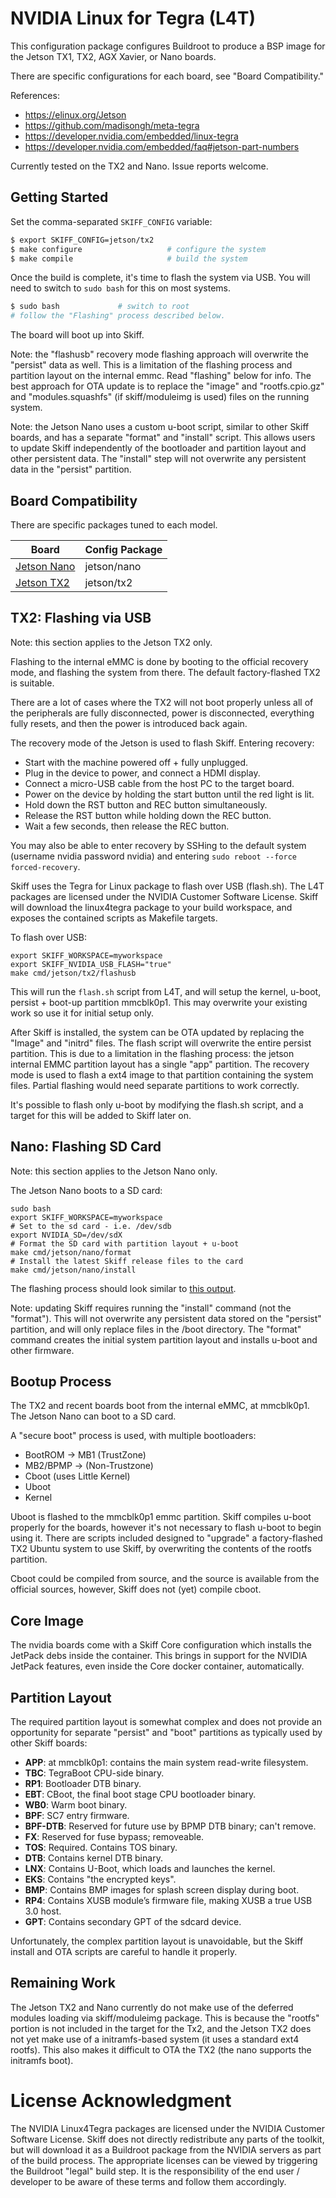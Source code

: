 # NVIDIA Linux for Tegra (L4T)

This configuration package configures Buildroot to produce a BSP image for the
Jetson TX1, TX2, AGX Xavier, or Nano boards.

There are specific configurations for each board, see "Board Compatibility."

References:

 - https://elinux.org/Jetson
 - https://github.com/madisongh/meta-tegra
 - https://developer.nvidia.com/embedded/linux-tegra
 - https://developer.nvidia.com/embedded/faq#jetson-part-numbers
 
Currently tested on the TX2 and Nano. Issue reports welcome.

## Getting Started

Set the comma-separated `SKIFF_CONFIG` variable:

```sh
$ export SKIFF_CONFIG=jetson/tx2
$ make configure                   # configure the system
$ make compile                     # build the system
```

Once the build is complete, it's time to flash the system via USB. You will need
to switch to `sudo bash` for this on most systems.

```sh
$ sudo bash             # switch to root
# follow the "Flashing" process described below.
```

The board will boot up into Skiff.

Note: the "flashusb" recovery mode flashing approach will overwrite the
"persist" data as well. This is a limitation of the flashing process and
partition layout on the internal emmc. Read "flashing" below for info. The best
approach for OTA update is to replace the "image" and "rootfs.cpio.gz" and
"modules.squashfs" (if skiff/moduleimg is used) files on the running system.

Note: the Jetson Nano uses a custom u-boot script, similar to other Skiff
boards, and has a separate "format" and "install" script. This allows users to
update Skiff independently of the bootloader and partition layout and other
persistent data. The "install" step will not overwrite any persistent data in
the "persist" partition.

## Board Compatibility

There are specific packages tuned to each model.

| **Board**       | **Config Package** |
| --------------- | -----------------  |
| [Jetson Nano]   | jetson/nano        |
| [Jetson TX2]    | jetson/tx2         |

[Jetson Nano]: https://developer.nvidia.com/embedded/jetson-nano-developer-kit
[Jetson TX2]: https://elinux.org/Jetson_TX2

## TX2: Flashing via USB

Note: this section applies to the Jetson TX2 only.

Flashing to the internal eMMC is done by booting to the official recovery mode,
and flashing the system from there. The default factory-flashed TX2 is suitable.

There are a lot of cases where the TX2 will not boot properly unless all of the
peripherals are fully disconnected, power is disconnected, everything fully
resets, and then the power is introduced back again.

The recovery mode of the Jetson is used to flash Skiff. Entering recovery:

 - Start with the machine powered off + fully unplugged.
 - Plug in the device to power, and connect a HDMI display.
 - Connect a micro-USB cable from the host PC to the target board.
 - Power on the device by holding the start button until the red light is lit.
 - Hold down the RST button and REC button simultaneously.
 - Release the RST button while holding down the REC button.
 - Wait a few seconds, then release the REC button.

You may also be able to enter recovery by SSHing to the default system (username
nvidia password nvidia) and entering `sudo reboot --force forced-recovery`.

Skiff uses the Tegra for Linux package to flash over USB (flash.sh). The L4T
packages are licensed under the NVIDIA Customer Software License. Skiff will
download the linux4tegra package to your build workspace, and exposes the
contained scripts as Makefile targets.

To flash over USB:

```
export SKIFF_WORKSPACE=myworkspace
export SKIFF_NVIDIA_USB_FLASH="true"
make cmd/jetson/tx2/flashusb
```

This will run the `flash.sh` script from L4T, and will setup the kernel, u-boot,
persist + boot-up partition mmcblk0p1. This may overwrite your existing work so
use it for initial setup only.

After Skiff is installed, the system can be OTA updated by replacing the "Image"
and "initrd" files. The flash script will overwrite the entire persist
partition. This is due to a limitation in the flashing process: the jetson
internal EMMC partition layout has a single "app" partition. The recovery mode
is used to flash a ext4 image to that partition containing the system files.
Partial flashing would need separate partitions to work correctly.

It's possible to flash only u-boot by modifying the flash.sh script, and a
target for this will be added to Skiff later on.

## Nano: Flashing SD Card

Note: this section applies to the Jetson Nano only.

The Jetson Nano boots to a SD card:

```
sudo bash
export SKIFF_WORKSPACE=myworkspace
# Set to the sd card - i.e. /dev/sdb
export NVIDIA_SD=/dev/sdX
# Format the SD card with partition layout + u-boot
make cmd/jetson/nano/format
# Install the latest Skiff release files to the card
make cmd/jetson/nano/install
```

The flashing process should look similar to [this
output](https://asciinema.org/a/V9wuudXPxC0nnImCjkFfmRWy4).

Note: updating Skiff requires running the "install" command (not the "format").
This will not overwrite any persistent data stored on the "persist" partition,
and will only replace files in the /boot directory. The "format" command creates
the initial system partition layout and installs u-boot and other firmware.

## Bootup Process

The TX2 and recent boards boot from the internal eMMC, at mmcblk0p1. The Jetson
Nano can boot to a SD card.

A "secure boot" process is used, with multiple bootloaders:

 - BootROM -> MB1 (TrustZone)
 - MB2/BPMP -> (Non-Trustzone)
 - Cboot (uses Little Kernel)
 - Uboot
 - Kernel
 
Uboot is flashed to the mmcblk0p1 emmc partition. Skiff compiles u-boot properly
for the boards, however it's not necessary to flash u-boot to begin using it.
There are scripts included designed to "upgrade" a factory-flashed TX2 Ubuntu
system to use Skiff, by overwriting the contents of the rootfs partition.

Cboot could be compiled from source, and the source is available from the
official sources, however, Skiff does not (yet) compile cboot.

## Core Image

The nvidia boards come with a Skiff Core configuration which installs the
JetPack debs inside the container. This brings in support for the NVIDIA JetPack
features, even inside the Core docker container, automatically.

## Partition Layout

The required partition layout is somewhat complex and does not provide an
opportunity for separate "persist" and "boot" partitions as typically used by
other Skiff boards:

 - **APP**: at mmcblk0p1: contains the main system read-write filesystem.
 - **TBC**: TegraBoot CPU-side binary.
 - **RP1**: Bootloader DTB binary.
 - **EBT**: CBoot, the final boot stage CPU bootloader binary.
 - **WB0**: Warm boot binary.
 - **BPF**: SC7 entry firmware.
 - **BPF-DTB**: Reserved for future use by BPMP DTB binary; can't remove.
 - **FX**: Reserved for fuse bypass; removeable.
 - **TOS**: Required. Contains TOS binary.
 - **DTB**: Contains kernel DTB binary.
 - **LNX**: Contains U-Boot, which loads and launches the kernel.
 - **EKS**: Contains "the encrypted keys".
 - **BMP**: Contains BMP images for splash screen display during boot.
 - **RP4**: Contains XUSB module’s firmware file, making XUSB a true USB 3.0 host.
 - **GPT**: Contains secondary GPT of the sdcard device.

Unfortunately, the complex partition layout is unavoidable, but the Skiff
install and OTA scripts are careful to handle it properly.

## Remaining Work

The Jetson TX2 and Nano currently do not make use of the deferred modules
loading via skiff/moduleimg package. This is because the "rootfs" portion is not
included in the target for the Tx2, and the Jetson TX2 does not yet make use of
a initramfs-based system (it uses a standard ext4 rootfs). This also makes it
difficult to OTA the TX2 (the nano supports the initramfs boot).

# License Acknowledgment

The NVIDIA Linux4Tegra packages are licensed under the NVIDIA Customer Software
License. Skiff does not directly redistribute any parts of the toolkit, but will
download it as a Buildroot package from the NVIDIA servers as part of the build
process. The appropriate licenses can be viewed by triggering the Buildroot
"legal" build step. It is the responsibility of the end user / developer to be
aware of these terms and follow them accordingly.

